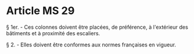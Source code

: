# Article MS 29

§ 1er. - Ces colonnes doivent être placées, de préférence, à l'extérieur des bâtiments et à proximité des escaliers.

§ 2. - Elles doivent être conformes aux normes françaises en vigueur.
